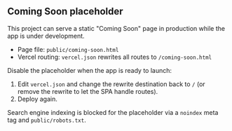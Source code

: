 ## Coming Soon placeholder

This project can serve a static "Coming Soon" page in production while the app is under development.

- Page file: `public/coming-soon.html`
- Vercel routing: `vercel.json` rewrites all routes to `/coming-soon.html`

Disable the placeholder when the app is ready to launch:

1. Edit `vercel.json` and change the rewrite destination back to `/` (or remove the rewrite to let the SPA handle routes).
2. Deploy again.

Search engine indexing is blocked for the placeholder via a `noindex` meta tag and `public/robots.txt`.
